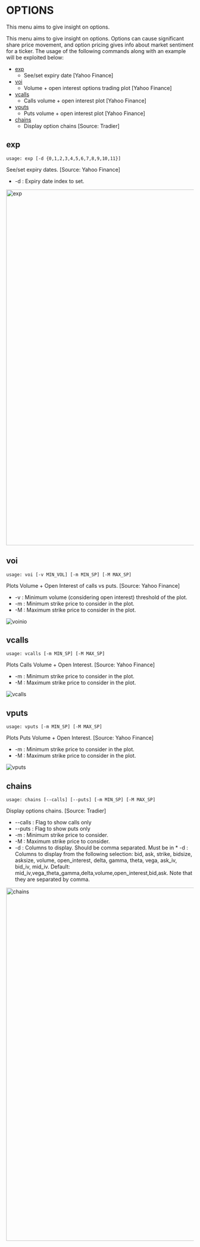 # OPTIONS

This menu aims to give insight on options. 

This menu aims to give insight on options. Options can cause significant share price movement, and option pricing gives info about market sentiment for a ticker. The usage of the following commands along with an example will be exploited below:

* [exp](#exp)
  * See/set expiry date [Yahoo Finance]
* [voi](#voi)
  * Volume + open interest options trading plot [Yahoo Finance]
* [vcalls](#vcalls)
  * Calls volume + open interest plot [Yahoo Finance]
* [vputs](#vputs)
  * Puts volume + open interest plot [Yahoo Finance]
* [chains](#chains)
  * Display option chains [Source: Tradier]


## exp <a name="exp"></a>

```text
usage: exp [-d {0,1,2,3,4,5,6,7,8,9,10,11}]
```

See/set expiry dates. [Source: Yahoo Finance]

* -d : Expiry date index to set.

<img width="955" alt="exp" src="https://user-images.githubusercontent.com/25267873/115161875-f6706900-a097-11eb-8566-bb7b408856a5.png">


## voi <a name="voi"></a>

```text
usage: voi [-v MIN_VOL] [-m MIN_SP] [-M MAX_SP]
```

Plots Volume + Open Interest of calls vs puts. [Source: Yahoo Finance]

* -v : Minimum volume (considering open interest) threshold of the plot.
* -m : Minimum strike price to consider in the plot.
* -M : Maximum strike price to consider in the plot.

![voinio](https://user-images.githubusercontent.com/25267873/115161878-f7a19600-a097-11eb-889b-e9cc945f174d.png)


## vcalls <a name="vcalls"></a>

```text
usage: vcalls [-m MIN_SP] [-M MAX_SP]
```

Plots Calls Volume + Open Interest. [Source: Yahoo Finance]

* -m : Minimum strike price to consider in the plot.
* -M : Maximum strike price to consider in the plot.

![vcalls](https://user-images.githubusercontent.com/25267873/115161874-f5d7d280-a097-11eb-93e2-3a2b20292f09.png)


## vputs <a name="vputs"></a>

```text
usage: vputs [-m MIN_SP] [-M MAX_SP]
```

Plots Puts Volume + Open Interest. [Source: Yahoo Finance]

* -m : Minimum strike price to consider in the plot.
* -M : Maximum strike price to consider in the plot.

![vputs](https://user-images.githubusercontent.com/25267873/115161873-f40e0f00-a097-11eb-8334-3d4f14b56766.png)


## chains <a name="chains"></a>

````
usage: chains [--calls] [--puts] [-m MIN_SP] [-M MAX_SP]
````

Display options chains. [Source: Tradier]

* --calls : Flag to show calls only
* --puts : Flag to show puts only
* -m : Minimum strike price to consider.
* -M : Maximum strike price to consider.
* -d : Columns to display.  Should be comma separated.  Must be in * -d : Columns to display from the following selection: bid, ask, strike, bidsize, asksize, volume, open_interest, delta, gamma, theta, vega, ask_iv, bid_iv, mid_iv. Default: mid_iv,vega_theta_gamma,delta,volume,open_interest,bid,ask. Note that they are separated by comma.


<img width="948" alt="chains" src="https://user-images.githubusercontent.com/25267873/115161876-f708ff80-a097-11eb-8073-195979862a45.png">
